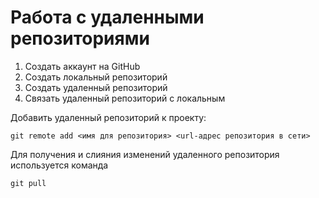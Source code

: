 # Работа с удаленными репозиториями
1. Создать аккаунт на GitHub
2. Создать локальный репозиторий
3. Создать удаленный репозиторий
4. Связать удаленный репозиторий с локальным

Добавить удаленный репозиторий к проекту: 
```
git remote add <имя для репозитория> <url-адрес репозитория в сети>
```
Для получения и слияния изменений удаленного репозитория используется команда
```
git pull
```